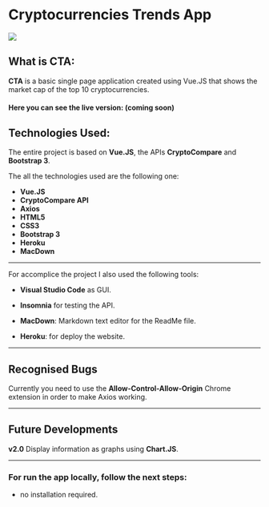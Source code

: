 # Cryptocurrencies Trends App

![](https://s3.eu-west-2.amazonaws.com/git-ar-images/Schermata+2017-10-08+alle+17.36.01.png) 

## What is CTA:

**CTA** is a basic single page application created using Vue.JS that shows the market cap of the top 10 cryptocurrencies.
 

#### Here you can see the live version: (coming soon)


## Technologies Used: 

The entire project is based on **Vue.JS**, the APIs **CryptoCompare** and **Bootstrap 3**.

The all the technologies used are the following one:

- **Vue.JS**
- **CryptoCompare API**
- **Axios**
- **HTML5**
- **CSS3**
- **Bootstrap 3**
- **Heroku**
- **MacDown**

---

For accomplice the project I also used the following tools:

- **Visual Studio Code** as GUI.

- **Insomnia** for testing the API.

- **MacDown**: Markdown text editor for the ReadMe file.

- **Heroku**: for deploy the website.

---

## Recognised Bugs

Currently you need to use the **Allow-Control-Allow-Origin** Chrome extension in order to make Axios working.

---
## Future Developments

**v2.0** 
Display information as graphs using **Chart.JS**.

---
### For run the app locally, follow the next steps:

- no installation required. 